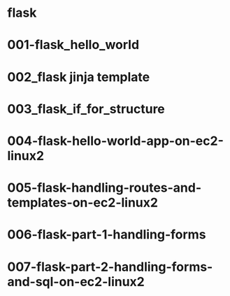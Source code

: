 # flask

# 001-flask_hello_world

# 002_flask jinja template

# 003_flask_if_for_structure

# 004-flask-hello-world-app-on-ec2-linux2

# 005-flask-handling-routes-and-templates-on-ec2-linux2

# 006-flask-part-1-handling-forms

# 007-flask-part-2-handling-forms-and-sql-on-ec2-linux2
